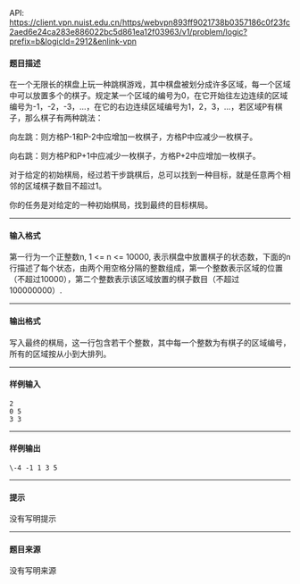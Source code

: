 API: https://client.vpn.nuist.edu.cn/https/webvpn893ff9021738b0357186c0f23fc2aed6e24ca283e886022bc5d861ea12f03963/v1/problem/logic?prefix=b&logicId=2912&enlink-vpn

#### 题目描述

在一个无限长的棋盘上玩一种跳棋游戏，其中棋盘被划分成许多区域，每一个区域中可以放置多个的棋子。规定某一个区域的编号为0，在它开始往左边连续的区域编号为\-1，\-2，\-3，…，在它的右边连续区域编号为1，2，3，…，若区域P有棋子，那么棋子有两种跳法：

向左跳：则方格P-1和P-2中应增加一枚棋子，方格P中应减少一枚棋子。

向右跳：则方格P和P+1中应减少一枚棋子，方格P+2中应增加一枚棋子。

对于给定的初始棋局，经过若干步跳棋后，总可以找到一种目标，就是任意两个相邻的区域棋子数目不超过1。

 你的任务是对给定的一种初始棋局，找到最终的目标棋局。

---

#### 输入格式

第一行为一个正整数n, 1 <= n <= 10000, 表示棋盘中放置棋子的状态数，下面的n行描述了每个状态，由两个用空格分隔的整数组成，第一个整数表示区域的位置（不超过10000），第二个整数表示该区域放置的棋子数目（不超过100000000）.

---

#### 输出格式

写入最终的棋局，这一行包含若干个整数，其中每一个整数为有棋子的区域编号，所有的区域按从小到大排列。

---

#### 样例输入
```
2
0 5
3 3

```

---

#### 样例输出
```
\-4 -1 1 3 5

```

---

#### 提示

没有写明提示

---

#### 题目来源

没有写明来源